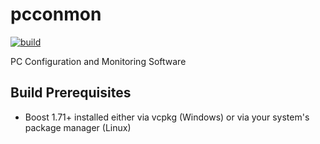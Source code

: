 # pcconmon
[![build](https://github.com/chemizt/pcconmon/actions/workflows/build.yml/badge.svg)](https://github.com/chemizt/pcconmon/actions/workflows/build.yml)

PC Configuration and Monitoring Software

## Build Prerequisites

- Boost 1.71+ installed either via vcpkg (Windows) or via your system's package manager (Linux)
